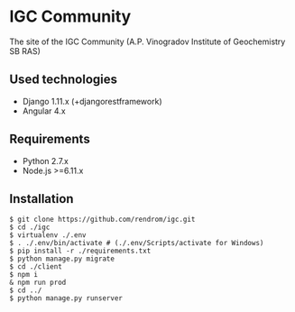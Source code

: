 IGC Community
=============

The site of the IGC Community (A.P. Vinogradov Institute of Geochemistry SB RAS)

## Used technologies

* Django 1.11.x (+djangorestframework)
* Angular 4.x

## Requirements

* Python 2.7.x
* Node.js >=6.11.x

## Installation

    $ git clone https://github.com/rendrom/igc.git
    $ cd ./igc
    $ virtualenv ./.env
    $ . ./.env/bin/activate # (./.env/Scripts/activate for Windows)
    $ pip install -r ./requirements.txt
    $ python manage.py migrate
    $ cd ./client
    $ npm i
    & npm run prod
    $ cd ../
    $ python manage.py runserver

     
